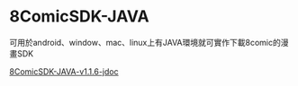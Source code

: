 # 8ComicSDK-JAVA
可用於android、window、mac、linux上有JAVA環境就可實作下載8comic的漫畫SDK

[8ComicSDK-JAVA-v1.1.6-jdoc](https://raytw.github.io/8ComicSDK-JAVA/1.1.6/)
